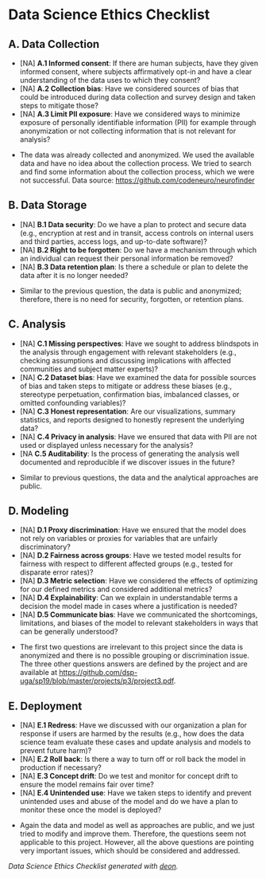 # Data Science Ethics Checklist

## A. Data Collection
 - [NA] **A.1 Informed consent**: If there are human subjects, have they given informed consent, where subjects affirmatively opt-in and have a clear understanding of the data uses to which they consent?
 - [NA] **A.2 Collection bias**: Have we considered sources of bias that could be introduced during data collection and survey design and taken steps to mitigate those?
 - [NA] **A.3 Limit PII exposure**: Have we considered ways to minimize exposure of personally identifiable information (PII) for example through anonymization or not collecting information that is not relevant for analysis?
 * The data was already collected and anonymized. We used the available data and have no idea about the collection process. We tried to search and find some information about the collection process, which we were not successful. Data source: https://github.com/codeneuro/neurofinder
 
## B. Data Storage
 - [NA] **B.1 Data security**: Do we have a plan to protect and secure data (e.g., encryption at rest and in transit, access controls on internal users and third parties, access logs, and up-to-date software)?
 - [NA] **B.2 Right to be forgotten**: Do we have a mechanism through which an individual can request their personal information be removed?
 - [NA] **B.3 Data retention plan**: Is there a schedule or plan to delete the data after it is no longer needed?
 * Similar to the previous question, the data is public and anonymized; therefore, there is no need for security, forgotten, or retention plans.
 
## C. Analysis
 - [NA] **C.1 Missing perspectives**: Have we sought to address blindspots in the analysis through engagement with relevant stakeholders (e.g., checking assumptions and discussing implications with affected communities and subject matter experts)?
 - [NA] **C.2 Dataset bias**: Have we examined the data for possible sources of bias and taken steps to mitigate or address these biases (e.g., stereotype perpetuation, confirmation bias, imbalanced classes, or omitted confounding variables)?
 - [NA] **C.3 Honest representation**: Are our visualizations, summary statistics, and reports designed to honestly represent the underlying data?
 - [NA] **C.4 Privacy in analysis**: Have we ensured that data with PII are not used or displayed unless necessary for the analysis?
 - [NA **C.5 Auditability**: Is the process of generating the analysis well documented and reproducible if we discover issues in the future?
 * Similar to previous questions, the data and the analytical approaches are public.

## D. Modeling
 - [NA] **D.1 Proxy discrimination**: Have we ensured that the model does not rely on variables or proxies for variables that are unfairly discriminatory?
 - [NA] **D.2 Fairness across groups**: Have we tested model results for fairness with respect to different affected groups (e.g., tested for disparate error rates)?
 - [NA] **D.3 Metric selection**: Have we considered the effects of optimizing for our defined metrics and considered additional metrics?
 - [NA] **D.4 Explainability**: Can we explain in understandable terms a decision the model made in cases where a justification is needed?
 - [NA] **D.5 Communicate bias**: Have we communicated the shortcomings, limitations, and biases of the model to relevant stakeholders in ways that can be generally understood?
 * The first two questions are irrelevant to this project since the data is anonymized and there is no possible grouping or discrimination issue. The three other questions answers are defined by the project and are available at https://github.com/dsp-uga/sp19/blob/master/projects/p3/project3.pdf.

## E. Deployment
 - [NA] **E.1 Redress**: Have we discussed with our organization a plan for response if users are harmed by the results (e.g., how does the data science team evaluate these cases and update analysis and models to prevent future harm)?
 - [NA] **E.2 Roll back**: Is there a way to turn off or roll back the model in production if necessary?
 - [NA] **E.3 Concept drift**: Do we test and monitor for concept drift to ensure the model remains fair over time?
 - [NA] **E.4 Unintended use**: Have we taken steps to identify and prevent unintended uses and abuse of the model and do we have a plan to monitor these once the model is deployed?
 * Again the data and model as well as approaches are public, and we just tried to modify and improve them. Therefore, the questions seem not applicable to this project. However, all the above questions are pointing very important issues, which should be considered and addressed.

*Data Science Ethics Checklist generated with [deon](http://deon.drivendata.org).*